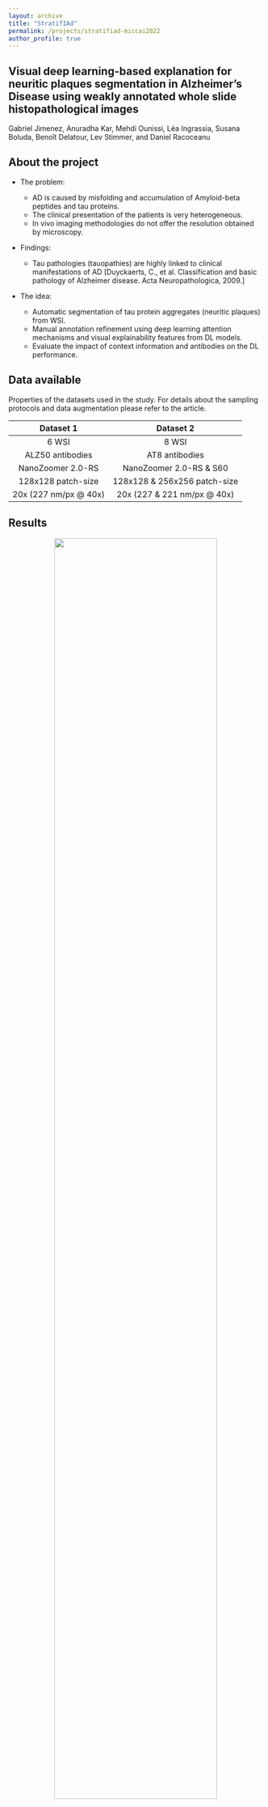 ```yaml
---
layout: archive
title: "StratifIAd"
permalink: /projects/stratifiad-miccai2022
author_profile: true
---
```


## Visual deep learning-based explanation for neuritic plaques segmentation in Alzheimer’s Disease using weakly annotated whole slide histopathological images  
Gabriel Jimenez, Anuradha Kar, Mehdi Ounissi, Léa Ingrassia, Susana Boluda, Benoît Delatour, Lev Stimmer, and Daniel Racoceanu

## About the project
- The problem:
    - AD is caused by misfolding and accumulation of Amyloid-beta peptides and tau proteins.
    - The clinical presentation of the patients is very heterogeneous.
    - In vivo imaging methodologies do not offer the resolution obtained by microscopy.

- Findings:
    - Tau pathologies (tauopathies) are highly linked to clinical manifestations of AD [Duyckaerts, C., et al. Classification and basic pathology of Alzheimer disease. Acta Neuropathologica, 2009.]

- The idea:
    - Automatic segmentation of tau protein aggregates (neuritic plaques) from WSI.
    - Manual annotation refinement using deep learning attention mechanisms and visual explainability features from DL models.
    - Evaluate the impact of context information and antibodies on the DL performance.

## Data available
Properties of the datasets used in the study. For details about the sampling protocols and data augmentation please refer to the article.

|   **Dataset 1**   |   **Dataset 2**   |
|:-----------------:|:-----------------:|
|       6 WSI       |       8 WSI       |
| ALZ50 antibodies  | AT8 antibodies    |
| NanoZoomer 2.0-RS | NanoZoomer 2.0-RS & S60 |
| 128x128 patch-size | 128x128 & 256x256 patch-size |
| 20x (227 nm/px @ 40x) | 20x (227 & 221 nm/px @ 40x) |

## Results

<p align="center">
    <img width="80%" src="https://github.com/ounissimehdi/PhagoStat/blob/main/demos/result_aggr.gif?raw=true">
    <br>Real time aggregate quantification
</p>

<p align="center">
    <img width="80%" src="https://github.com/ounissimehdi/PhagoStat/blob/main/demos/result_aggr.gif?raw=true">
    <br>Real time aggregate quantification
</p>

<p align="center">
    <img width="80%" src="https://github.com/ounissimehdi/PhagoStat/blob/main/demos/result_aggr.gif?raw=true">
    <br>Real time aggregate quantification
</p>

## Application


## How to cite this work:
This project was published in MICCAI 2022. Use the following citation is you used the github code and/or the dataset associated to it. 

```
@InProceedings{miccai-paper-2116,
author="Jimenez, Gabriel and Kar, Anuradha and Ounissi, Mehdi and Ingrassia, Léa and Boluda, Susana and Delatour, Benoît and Stimmer, Lev and Racoceanu, Lev",
title="Visual DL-based explanation for neuritic plaques segmentation in Alzheimer's Disease",
booktitle="Medical Image Computing and Computer-Assisted Intervention -- MICCAI 2022",
year="2022",
publisher="Springer International Publishing",
}
```


